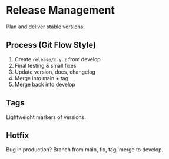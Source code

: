 # Release Management

Plan and deliver stable versions.

## Process (Git Flow Style)
1. Create `release/x.y.z` from develop
2. Final testing & small fixes
3. Update version, docs, changelog
4. Merge into main + tag
5. Merge back into develop

## Tags
Lightweight markers of versions.

## Hotfix
Bug in production? Branch from main, fix, tag, merge to develop.
